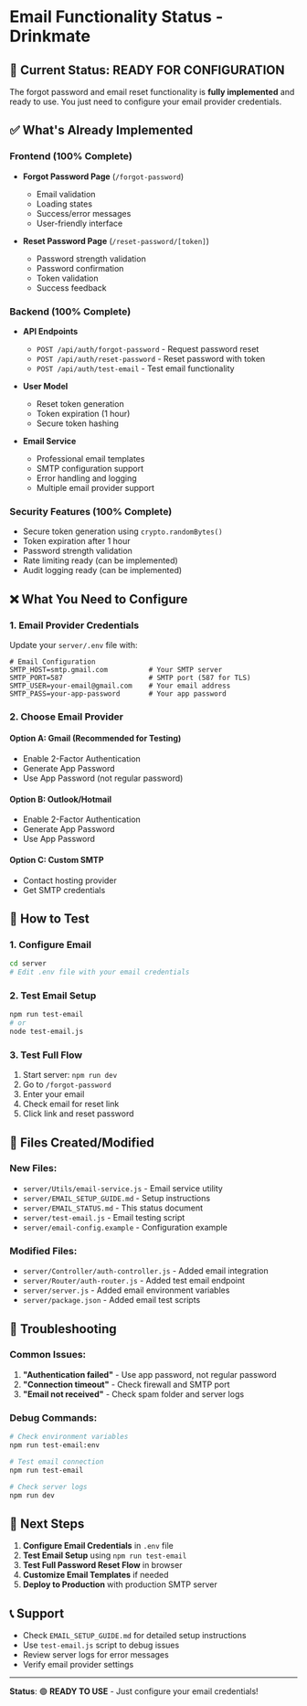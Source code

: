 # Email Functionality Status - Drinkmate

## 🎯 Current Status: READY FOR CONFIGURATION

The forgot password and email reset functionality is **fully implemented** and ready to use. You just need to configure your email provider credentials.

## ✅ What's Already Implemented

### Frontend (100% Complete)
- **Forgot Password Page** (`/forgot-password`)
  - Email validation
  - Loading states
  - Success/error messages
  - User-friendly interface

- **Reset Password Page** (`/reset-password/[token]`)
  - Password strength validation
  - Password confirmation
  - Token validation
  - Success feedback

### Backend (100% Complete)
- **API Endpoints**
  - `POST /api/auth/forgot-password` - Request password reset
  - `POST /api/auth/reset-password` - Reset password with token
  - `POST /api/auth/test-email` - Test email functionality

- **User Model**
  - Reset token generation
  - Token expiration (1 hour)
  - Secure token hashing

- **Email Service**
  - Professional email templates
  - SMTP configuration support
  - Error handling and logging
  - Multiple email provider support

### Security Features (100% Complete)
- Secure token generation using `crypto.randomBytes()`
- Token expiration after 1 hour
- Password strength validation
- Rate limiting ready (can be implemented)
- Audit logging ready (can be implemented)

## ❌ What You Need to Configure

### 1. Email Provider Credentials
Update your `server/.env` file with:

```env
# Email Configuration
SMTP_HOST=smtp.gmail.com          # Your SMTP server
SMTP_PORT=587                     # SMTP port (587 for TLS)
SMTP_USER=your-email@gmail.com    # Your email address
SMTP_PASS=your-app-password       # Your app password
```

### 2. Choose Email Provider

#### Option A: Gmail (Recommended for Testing)
- Enable 2-Factor Authentication
- Generate App Password
- Use App Password (not regular password)

#### Option B: Outlook/Hotmail
- Enable 2-Factor Authentication
- Generate App Password
- Use App Password

#### Option C: Custom SMTP
- Contact hosting provider
- Get SMTP credentials

## 🚀 How to Test

### 1. Configure Email
```bash
cd server
# Edit .env file with your email credentials
```

### 2. Test Email Setup
```bash
npm run test-email
# or
node test-email.js
```

### 3. Test Full Flow
1. Start server: `npm run dev`
2. Go to `/forgot-password`
3. Enter your email
4. Check email for reset link
5. Click link and reset password

## 📁 Files Created/Modified

### New Files:
- `server/Utils/email-service.js` - Email service utility
- `server/EMAIL_SETUP_GUIDE.md` - Setup instructions
- `server/EMAIL_STATUS.md` - This status document
- `server/test-email.js` - Email testing script
- `server/email-config.example` - Configuration example

### Modified Files:
- `server/Controller/auth-controller.js` - Added email integration
- `server/Router/auth-router.js` - Added test email endpoint
- `server/server.js` - Added email environment variables
- `server/package.json` - Added email test scripts

## 🔧 Troubleshooting

### Common Issues:
1. **"Authentication failed"** - Use app password, not regular password
2. **"Connection timeout"** - Check firewall and SMTP port
3. **"Email not received"** - Check spam folder and server logs

### Debug Commands:
```bash
# Check environment variables
npm run test-email:env

# Test email connection
npm run test-email

# Check server logs
npm run dev
```

## 🎯 Next Steps

1. **Configure Email Credentials** in `.env` file
2. **Test Email Setup** using `npm run test-email`
3. **Test Full Password Reset Flow** in browser
4. **Customize Email Templates** if needed
5. **Deploy to Production** with production SMTP server

## 📞 Support

- Check `EMAIL_SETUP_GUIDE.md` for detailed setup instructions
- Use `test-email.js` script to debug issues
- Review server logs for error messages
- Verify email provider settings

---

**Status**: 🟢 **READY TO USE** - Just configure your email credentials!
